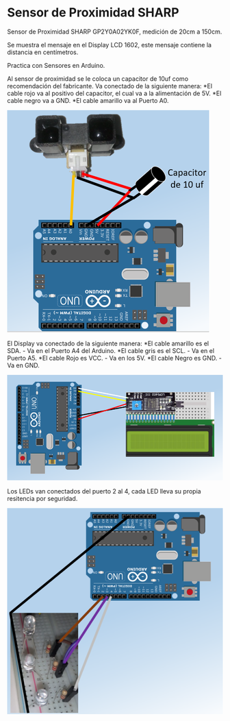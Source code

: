 # Sensor de  Proximidad SHARP
Sensor de Proximidad SHARP GP2Y0A02YK0F, medición de 20cm a 150cm.

Se muestra el mensaje en el Display LCD 1602, este mensaje contiene la distancia en centímetros.

Practica con Sensores en Arduino.

Al sensor de proximidad se le coloca un capacitor de 10uf como recomendación del fabricante.
Va conectado de la siguiente manera:
*El cable rojo va al positivo del capacitor, el cual va a la alimentación de 5V.
*El cable negro va a GND.
*El cable amarillo va al Puerto A0.

![Sensor-Proximidad](https://github.com/oscartinajero/Sensor-Proximidad-SHARP/blob/main/img/Sensor-Sharp-En-Arduino.PNG) 

El Display va conectado de la siguiente manera:
*El cable amarillo es el SDA.    -   Va en el Puerto A4 del Arduino.
*El cable gris es el SCL.        -   Va en el Puerto A5.
*El cable Rojo es VCC.           -   Va en los 5V.
*El cable Negro es GND.          -   Va en GND.

![LCD 1602](https://github.com/oscartinajero/Sensor-Proximidad-SHARP/blob/main/img/LCD-En_Arduino.PNG)

Los LEDs van conectados del puerto 2 al 4, cada LED lleva su propia resitencia por seguridad.

![LEDs](https://github.com/oscartinajero/Sensor-Proximidad-SHARP/blob/main/img/LEDs-En-Arduino.PNG)
